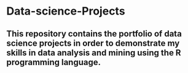 # Data-science-Projects
## This repository contains the portfolio of data science projects in order to demonstrate my skills in data analysis and mining using the R programming language.
